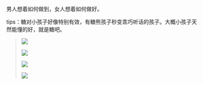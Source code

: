 男人想着如何做到，女人想着如何做好。

tips：糖对小孩子好像特别有效，有糖熊孩子秒变乖巧听话的孩子。大概小孩子天然能懂的好，就是糖吧。

> ![](http://upload-images.jianshu.io/upload_images/3317226-b0372c7d7a33779d.jpg)
>
>![](http://upload-images.jianshu.io/upload_images/3317226-0ac762f0c99a0a60.jpg)
>
>![](http://upload-images.jianshu.io/upload_images/3317226-f27f7affff230640.jpg)
>
>![](http://upload-images.jianshu.io/upload_images/3317226-32ed0dfd5b0008f7.jpg)


